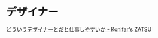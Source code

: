# デザイナー

[どういうデザイナーとだと仕事しやすいか - Konifar's ZATSU](https://konifar-zatsu.hatenadiary.jp/entry/2017/11/14/121512)
